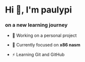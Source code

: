 <h1>Hi 👋, I'm paulypi</h1>
<h3>on a new learning journey</h3>

- 🔭 Working on a personal project

- 🌱 Currently focused on **x86 nasm**

- ⚡ Learning Git and GitHub
